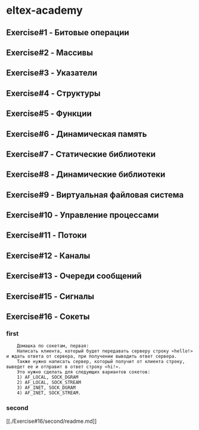 # eltex-academy
## Exercise#1 - Битовые операции

## Exercise#2 - Массивы

## Exercise#3 - Указатели

## Exercise#4 - Структуры

## Exercise#5 - Функции

## Exercise#6 - Динамическая память

## Exercise#7 - Статические библиотеки

## Exercise#8 - Динамические библиотеки

## Exercise#9 - Виртуальная файловая система

## Exercise#10 - Управление процессами

## Exercise#11 - Потоки

## Exercise#12 - Каналы

## Exercise#13 - Очереди сообщений

## Exercise#15 - Сигналы

## Exercise#16 - Сокеты
### first

```
    Домашка по сокетам, первая:
    Написать клиента, который будет передавать серверу строку «hello!» и ждать ответа от сервера, при получении выводить ответ сервера. 
    Также нужно написать сервер, который получит от клиента строку, выведет ее и отправит в ответ строку «hi!». 
    Это нужно сделать для следующих вариантов сокетов:
    1) AF_LOCAL, SOCK_DGRAM
    2) AF_LOCAL, SOCK_STREAM
    3) AF_INET, SOCK_DGRAM
    4) AF_INET, SOCK_STREAM.
```

### second

[[./Exercise#16/second/readme.md]]